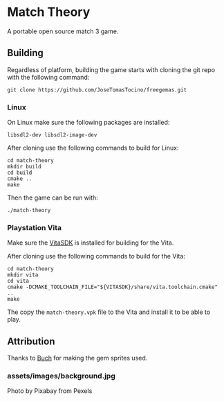 # Match Theory
A portable open source match 3 game.

## Building

Regardless of platform, building the game starts with cloning the git repo with the following command:

```
git clone https://github.com/JoseTomasTocino/freegemas.git
```

### Linux

On Linux make sure the following packages are installed:

```
libsdl2-dev libsdl2-image-dev
```

After cloning use the following commands to build for Linux:

```
cd match-theory
mkdir build
cd build
cmake ..
make
```

Then the game can be run with:

```
./match-theory
```

### Playstation Vita

Make sure the [VitaSDK](https://vitasdk.org/) is installed for building for the Vita.

After cloning use the following commands to build for the Vita:

```
cd match-theory
mkdir vita
cd vita
cmake -DCMAKE_TOOLCHAIN_FILE="${VITASDK}/share/vita.toolchain.cmake" ..
make
```

The copy the ``match-theory.vpk`` file to the Vita and install it to be able to play.

## Attribution
Thanks to [Buch](https://opengameart.org/users/buch) for making the gem sprites used.

### assets/images/background.jpg
Photo by Pixabay from Pexels
